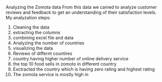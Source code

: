 Analyzing the Zomota data 
From this data we camed to analyze customer reviews and feedback to get an understanding of their satisfaction  levels.
My analyzation steps:
1. Cleaning the data
2. extracting the columns
3. combining excel file and data
4. Analyzing the number of countries
5. visualizing the data
6. Reviews of differnt countires
7. country having higher number of online delivery service
8. the top 10 food sells in zomoto in different country
9. Exctracted the country which is having zero rating and highest rating
10. The zomota service is mostly high in

    

